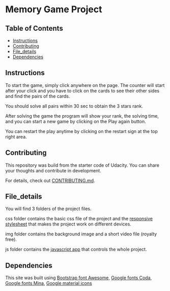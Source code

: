 # Memory Game Project

## Table of Contents

* [Instructions](#instructions)
* [Contributing](#contributing)
* [File_details](#file_details)
* [Dependencies](#dependencies)

## Instructions

To start the game, simply click anywhere on the page. The counter will start after your click and you have to click on the cards to see their other sides
and find the pairs of the cards.

You should solve all pairs within 30 sec to obtain the 3 stars rank.

After solving the game the program will show your rank, the solving time, and you can start a new game by clicking on the Play again button.

You can restart the play anytime by clicking on the restart sign at the top right area.

## Contributing

This repository was build from the starter code of Udacity. You can share your thoughts and contribute in development.

For details, check out [CONTRIBUTING.md](CONTRIBUTING.md).

## File_details

You will find 3 folders of the project files.

css folder contains the basic css file of the project and the [responsive stylesheet](css/responsive.css) that makes the project work on different devices.

img folder contains the background image and a short video file (royalty free).

js folder contains the [javascript app](js/app.js) that controls the whole project.

## Dependencies

This site was built using 
[Bootstrap font Awesome](https://fontawesome.bootstrapcheatsheets.com/),
[Google fonts Coda](https://fonts.google.com/specimen/Coda),
[Google fonts Mina](https://fonts.google.com/specimen/Mina),
[Google material icons](https://material.io/guidelines/style/icons.html#icons-system-icons)
